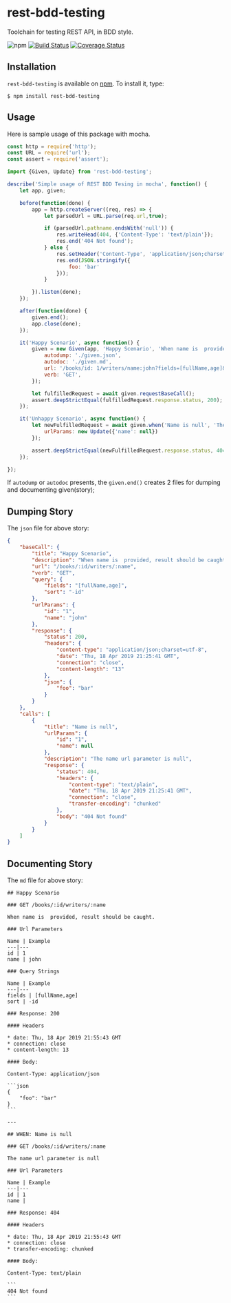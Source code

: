 # rest-bdd-testing

Toolchain for testing REST API, in BDD style.

![npm](https://img.shields.io/npm/v/rest-bdd-testing.svg)
[![Build Status](https://travis-ci.org/Carrene/bddrest.svg?branch=master)](https://travis-ci.org/Carrene/bddrest)
[![Coverage Status](https://coveralls.io/repos/github/memlucky71/rest-bdd-testing/badge.svg?branch=coveralls)](https://coveralls.io/github/memlucky71/rest-bdd-testing?branch=master)


## Installation


`rest-bdd-testing` is available on [npm](http://npmjs.org). To install it, type:

    $ npm install rest-bdd-testing

    
## Usage
Here is sample usage of this package with mocha.

```js
const http = require('http');
const URL = require('url');
const assert = require('assert');

import {Given, Update} from 'rest-bdd-testing';

describe('Simple usage of REST BDD Tesing in mocha', function() {
    let app, given;

    before(function(done) {
        app = http.createServer((req, res) => {
            let parsedUrl = URL.parse(req.url,true);

            if (parsedUrl.pathname.endsWith('null')) {
                res.writeHead(404, {'Content-Type': 'text/plain'});
                res.end('404 Not found');
            } else {
                res.setHeader('Content-Type', 'application/json;charset=utf-8');
                res.end(JSON.stringify({
                    foo: 'bar'
                }));
            }

        }).listen(done);
    });

    after(function(done) {
        given.end();
        app.close(done);
    });

    it('Happy Scenario', async function() {
        given = new Given(app, 'Happy Scenario', 'When name is  provided, result should be caught.', {
            autodump: './given.json',
            autodoc: './given.md',
            url: '/books/id: 1/writers/name:john?fields=[fullName,age]&sort=-id',
            verb: 'GET',
        });

        let fulfilledRequest = await given.requestBaseCall();
        assert.deepStrictEqual(fulfilledRequest.response.status, 200);
    });

    it('Unhappy Scenario', async function() {
        let newFulfilledRequest = await given.when('Name is null', 'The name url parameter is null', {
            urlParams: new Update({'name': null})
        });

        assert.deepStrictEqual(newFulfilledRequest.response.status, 404);
    });

});

```

If ``autodump`` or ``autodoc`` presents, the ``given.end()`` creates 2 files for dumping and documenting given(story); 

## Dumping Story
The `json` file for above story:
```json
{
    "baseCall": {
        "title": "Happy Scenario",
        "description": "When name is  provided, result should be caught.",
        "url": "/books/:id/writers/:name",
        "verb": "GET",
        "query": {
            "fields": "[fullName,age]",
            "sort": "-id"
        },
        "urlParams": {
            "id": "1",
            "name": "john"
        },
        "response": {
            "status": 200,
            "headers": {
                "content-type": "application/json;charset=utf-8",
                "date": "Thu, 18 Apr 2019 21:25:41 GMT",
                "connection": "close",
                "content-length": "13"
            },
            "json": {
                "foo": "bar"
            }
        }
    },
    "calls": [
        {
            "title": "Name is null",
            "urlParams": {
                "id": "1",
                "name": null
            },
            "description": "The name url parameter is null",
            "response": {
                "status": 404,
                "headers": {
                    "content-type": "text/plain",
                    "date": "Thu, 18 Apr 2019 21:25:41 GMT",
                    "connection": "close",
                    "transfer-encoding": "chunked"
                },
                "body": "404 Not found"
            }
        }
    ]
}

```


## Documenting Story
The `md` file for above story:


    ## Happy Scenario
    
    ### GET /books/:id/writers/:name
    
    When name is  provided, result should be caught.
    
    ### Url Parameters
    
    Name | Example
    ---|---
    id | 1
    name | john
    
    ### Query Strings
    
    Name | Example
    ---|---
    fields | [fullName,age]
    sort | -id
    
    ### Response: 200
    
    #### Headers
    
    * date: Thu, 18 Apr 2019 21:55:43 GMT
    * connection: close
    * content-length: 13
    
    #### Body:
    
    Content-Type: application/json
    
    ```json
    {
        "foo": "bar"
    }
    ```
    
    ---
    
    ## WHEN: Name is null
    
    ### GET /books/:id/writers/:name
    
    The name url parameter is null
    
    ### Url Parameters
    
    Name | Example
    ---|---
    id | 1
    name | 
    
    ### Response: 404
    
    #### Headers
    
    * date: Thu, 18 Apr 2019 21:55:43 GMT
    * connection: close
    * transfer-encoding: chunked
    
    #### Body:
    
    Content-Type: text/plain
    
    ```
    404 Not found
    ```